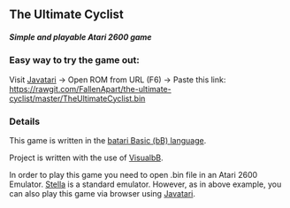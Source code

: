 ## The Ultimate Cyclist

##### Simple and playable Atari 2600 game

### Easy way to try the game out:

Visit [Javatari](http://javatari.org/) -> Open ROM from URL (F6) -> Paste this link:<br />
https://rawgit.com/FallenApart/the-ultimate-cyclist/master/TheUltimateCyclist.bin

### Details

This game is written in the [batari Basic (bB) language](http://bataribasic.com/).

Project is written with the use of [VisualbB](http://www.randomterrain.com/atari-2600-memories-batari-basic-vbb.html).

In order to play this game you need to open .bin file in an Atari 2600 Emulator. [Stella](https://stella-emu.github.io/) is a standard emulator. However, as in above example, you can also play this game via browser using [Javatari](http://javatari.org/).
